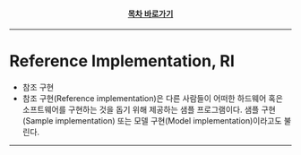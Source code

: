 <div align="center">

#### [목차 바로가기](https://github.com/dhslrl321/cqrs-journey-korean-ver/blob/master/Table%20of%20Contents.mdwn)

</div>

---

# Reference Implementation, RI

- 참조 구현
- 참조 구현(Reference implementation)은 다른 사람들이 어떠한 하드웨어 혹은 소프트웨어를 구현하는 것을 돕기 위해 제공하는 샘플 프로그램이다. 샘플 구현(Sample implementation) 또는 모델 구현(Model implementation)이라고도 불린다.

---
